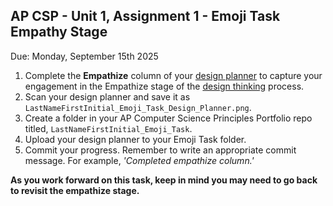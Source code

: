 ## AP CSP - Unit 1, Assignment 1 - Emoji Task Empathy Stage
Due: Monday, September 15th 2025

1. Complete the **Empathize** column of your [design planner](https://github.com/MrJSwotinsky/AP_Computer_Science_Principles_2025_2026/blob/main/Resources/Design%20Planner.pdf) to capture your engagement in the Empathize stage of the [design thinking](https://github.com/MrJSwotinsky/AP_Computer_Science_Principles_2025_2026/blob/main/Resources/Design%20Thinking.pdf) process.
2. Scan your design planner and save it as `LastNameFirstInitial_Emoji_Task_Design_Planner.png`.
3. Create a folder in your AP Computer Science Principles Portfolio repo titled, `LastNameFirstInitial_Emoji_Task`.
4. Upload your design planner to your Emoji Task folder.
5. Commit your progress.  Remember to write an appropriate commit message.  For example, *'Completed empathize column.'*

**As you work forward on this task, keep in mind you may need to go back to revisit the empathize stage.**
